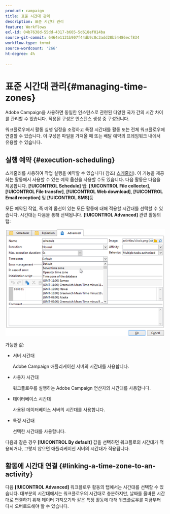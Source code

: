 ```yaml
---
product: campaign
title: 표준 시간대 관리
description: 표준 시간대 관리
feature: Workflows
exl-id: 04b7638d-55dd-4317-b605-5d618ef014ba
source-git-commit: 6464e1121b907f44db9c0c3add28b54486ecf834
workflow-type: tm+mt
source-wordcount: '266'
ht-degree: 4%

---
```


# 표준 시간대 관리{#managing-time-zones}

Adobe Campaign을 사용하면 동일한 인스턴스로 관련된 다양한 국가 간의 시간 차이를 관리할 수 있습니다. 적용된 구성은 인스턴스 생성 중 구성됩니다.

워크플로우에서 활동 실행 일정을 조정하고 특정 시간대를 활동 또는 전체 워크플로우에 연결할 수 있습니다. 이 구성은 파일을 가져올 때 또는 배달 예약의 프레임워크 내에서 유용할 수 있습니다.

## 실행 예약 {#execution-scheduling}

스케줄러를 사용하여 작업 실행을 예약할 수 있습니다( 참조) [스케줄러](scheduler.md)). 이 기능을 제공하는 활동에서 사용할 수 있는 예약 옵션을 사용할 수도 있습니다. 다음 활동은 다음을 제공합니다. **[!UICONTROL Schedule]** 탭: **[!UICONTROL File collector]**, **[!UICONTROL File transfer]**, **[!UICONTROL Web download]**, **[!UICONTROL Email reception]** 및 **[!UICONTROL SMS]**&#x200B;등

모든 예약된 작업, 즉 예약 옵션이 있는 모든 활동에 대해 적용할 시간대를 선택할 수 있습니다. 시간대는 다음을 통해 선택됩니다. **[!UICONTROL Advanced]** 관련 활동의 탭:

![](assets/wf-timezone-in-a-box.png)

가능한 값:

* 서버 시간대

   Adobe Campaign 애플리케이션 서버의 시간대를 사용합니다.

* 사용자 시간대

   워크플로우를 실행하는 Adobe Campaign 연산자의 시간대를 사용합니다.

* 데이터베이스 시간대

   사용된 데이터베이스 서버의 시간대를 사용합니다.

* 특정 시간대

   선택한 시간대를 사용합니다.

다음과 같은 경우 **[!UICONTROL By default]** 값을 선택하면 워크플로의 시간대가 적용되거나, 그렇지 않으면 애플리케이션 서버의 시간대가 적용됩니다.

## 활동에 시간대 연결 {#linking-a-time-zone-to-an-activity}

다음 **[!UICONTROL Advanced]** 워크플로우 활동의 탭에서는 시간대를 선택할 수 있습니다. 대부분의 시간대에서는 워크플로우의 시간대로 충분하지만, 날짜를 올바른 시간대로 연결하기 위해 데이터 가져오기와 같은 특정 활동에 대해 워크플로우를 지금부터 다시 오버로드해야 할 수 있습니다.
